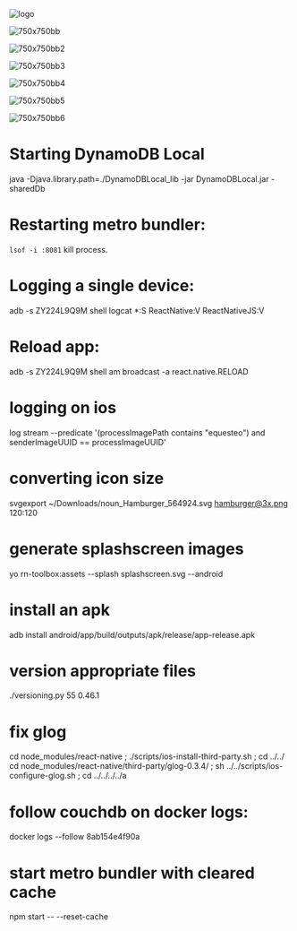 ![logo](https://user-images.githubusercontent.com/13209207/200436610-8f120252-b229-4008-931c-a35a5b1cca4a.jpg)

![750x750bb](https://user-images.githubusercontent.com/13209207/200436639-3c54e13b-8f88-46d6-9d99-747267c2eb32.jpeg)

![750x750bb2](https://user-images.githubusercontent.com/13209207/200436645-81543984-d975-4803-ad96-7c5d66e6c450.jpeg)

![750x750bb3](https://user-images.githubusercontent.com/13209207/200436659-29c76c20-6273-4a88-b8f3-eb1df812b48e.jpeg)

![750x750bb4](https://user-images.githubusercontent.com/13209207/200436668-7fb6faaa-c77a-458f-a7d9-a8f860837a74.jpeg)

![750x750bb5](https://user-images.githubusercontent.com/13209207/200436698-5ec15c80-1322-4190-b1db-ed6a5c80408a.jpeg)

![750x750bb6](https://user-images.githubusercontent.com/13209207/200436708-e111776c-6b1a-409b-8437-dae2c0f7ec99.jpeg)


# Starting DynamoDB Local
java -Djava.library.path=./DynamoDBLocal_lib -jar DynamoDBLocal.jar -sharedDb

# Restarting metro bundler:
`lsof -i :8081` kill process.

# Logging a single device:
adb -s ZY224L9Q9M shell logcat *:S ReactNative:V ReactNativeJS:V

# Reload app:
adb -s ZY224L9Q9M shell am broadcast -a react.native.RELOAD

# logging on ios
log stream --predicate '(processImagePath contains "equesteo") and senderImageUUID == processImageUUID'

# converting icon size
svgexport ~/Downloads/noun_Hamburger_564924.svg hamburger@3x.png 120:120

# generate splashscreen images
yo rn-toolbox:assets --splash splashscreen.svg --android

# install an apk
adb install android/app/build/outputs/apk/release/app-release.apk

# version appropriate files
./versioning.py 55 0.46.1

# fix glog
cd node_modules/react-native ; ./scripts/ios-install-third-party.sh ; cd ../../
cd node_modules/react-native/third-party/glog-0.3.4/ ; sh ../../scripts/ios-configure-glog.sh ; cd ../../../../a

# follow couchdb on docker logs:
docker logs --follow 8ab154e4f90a

# start metro bundler with cleared cache
npm start -- --reset-cache
